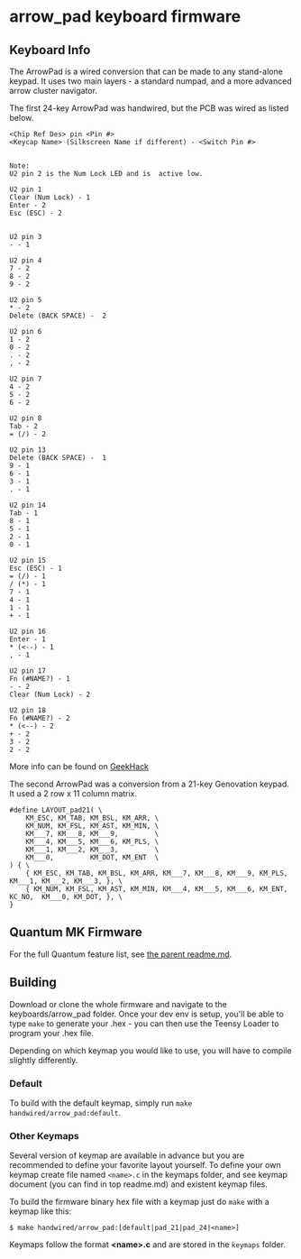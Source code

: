 arrow_pad keyboard firmware
======================

## Keyboard Info

The ArrowPad is a wired conversion that can be made to any stand-alone keypad. It uses two main layers - a standard numpad, and a more advanced arrow cluster navigator.

The first 24-key ArrowPad was handwired, but the PCB was wired as listed below.

```
<Chip Ref Des> pin <Pin #>
<Keycap Name> (Silkscreen Name if different) - <Switch Pin #>


Note:
U2 pin 2 is the Num Lock LED and is  active low.

U2 pin 1
Clear (Num Lock) - 1
Enter - 2
Esc (ESC) - 2


U2 pin 3
- - 1

U2 pin 4
7 - 2
8 - 2
9 - 2

U2 pin 5
* - 2
Delete (BACK SPACE) -  2

U2 pin 6
1 - 2
0 - 2
. - 2
, - 2

U2 pin 7
4 - 2
5 - 2
6 - 2

U2 pin 8
Tab - 2
= (/) - 2

U2 pin 13
Delete (BACK SPACE) -  1
9 - 1
6 - 1
3 - 1
. - 1

U2 pin 14
Tab - 1
8 - 1
5 - 1
2 - 1
0 - 1

U2 pin 15
Esc (ESC) - 1
= (/) - 1
/ (*) - 1
7 - 1
4 - 1
1 - 1
+ - 1

U2 pin 16
Enter - 1
* (<--) - 1
, - 1

U2 pin 17
Fn (#NAME?) - 1
- - 2
Clear (Num Lock) - 2

U2 pin 18
Fn (#NAME?) - 2
* (<--) - 2
+ - 2
3 - 2
2 - 2
```

More info can be found on [GeekHack](https://geekhack.org/index.php?topic=73632.msg1802497#msg1802497)

The second ArrowPad was a conversion from a 21-key Genovation keypad. It used a 2 row x 11 column matrix.

```
#define LAYOUT_pad21( \
    KM_ESC, KM_TAB, KM_BSL, KM_ARR, \
    KM_NUM, KM_FSL, KM_AST, KM_MIN, \
    KM___7, KM___8, KM___9,         \
    KM___4, KM___5, KM___6, KM_PLS, \
    KM___1, KM___2, KM___3,         \
    KM___0,         KM_DOT, KM_ENT  \
) { \
    { KM_ESC, KM_TAB, KM_BSL, KM_ARR, KM___7, KM___8, KM___9, KM_PLS, KM___1, KM___2, KM___3, }, \
    { KM_NUM, KM_FSL, KM_AST, KM_MIN, KM___4, KM___5, KM___6, KM_ENT, KC_NO,  KM___0, KM_DOT, }, \
}
```


## Quantum MK Firmware

For the full Quantum feature list, see [the parent readme.md](/readme.md).

## Building

Download or clone the whole firmware and navigate to the keyboards/arrow_pad folder. Once your dev env is setup, you'll be able to type `make` to generate your .hex - you can then use the Teensy Loader to program your .hex file.

Depending on which keymap you would like to use, you will have to compile slightly differently.

### Default
To build with the default keymap, simply run `make handwired/arrow_pad:default`.

### Other Keymaps
Several version of keymap are available in advance but you are recommended to define your favorite layout yourself. To define your own keymap create file named `<name>.c` in the keymaps folder, and see keymap document (you can find in top readme.md) and existent keymap files.

To build the firmware binary hex file with a keymap just do `make` with a keymap like this:

```
$ make handwired/arrow_pad:[default|pad_21|pad_24|<name>]
```

Keymaps follow the format **__\<name\>.c__** and are stored in the `keymaps` folder.
